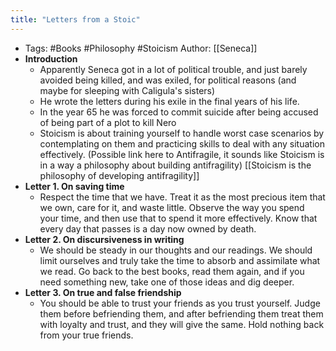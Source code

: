 ```yaml
---
title: "Letters from a Stoic"
---
```


- Tags: #Books #Philosophy #Stoicism
  Author: [[Seneca]]
- **Introduction**
  - Apparently Seneca got in a lot of political trouble, and just barely avoided being killed, and was exiled, for political reasons (and maybe for sleeping with Caligula's sisters)
  - He wrote the letters during his exile in the final years of his life.
  - In the year 65 he was forced to commit suicide after being accused of being part of a plot to kill Nero
  - Stoicism is about training yourself to handle worst case scenarios by contemplating on them and practicing skills to deal with any situation effectively. (Possible link here to Antifragile, it sounds like Stoicism is in a way a philosophy about building antifragility) [[Stoicism is the philosophy of developing antifragility]]
- **Letter 1. On saving time**
  - Respect the time that we have. Treat it as the most precious item that we own, care for it, and waste little. Observe the way you spend your time, and then use that to spend it more effectively. Know that every day that passes is a day now owned by death.
- **Letter 2. On discursiveness in writing**
  - We should be steady in our thoughts and our readings. We should limit ourselves and truly take the time to absorb and assimilate what we read. Go back to the best books, read them again, and if you need something new, take one of those ideas and dig deeper.
- **Letter 3. On true and false friendship**
  - You should be able to trust your friends as you trust yourself. Judge them before befriending them, and after befriending them treat them with loyalty and trust, and they will give the same. Hold nothing back from your true friends.
